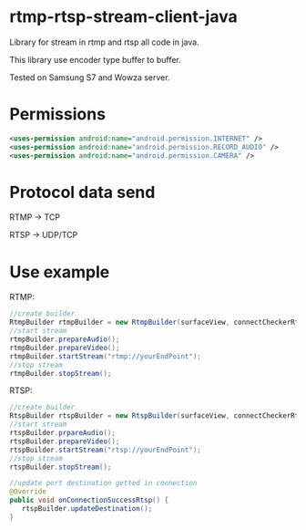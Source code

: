 # rtmp-rtsp-stream-client-java


Library for stream in rtmp and rtsp all code in java.


This library use encoder type buffer to buffer.


Tested on Samsung S7 and Wowza server.


# Permissions


```xml
<uses-permission android:name="android.permission.INTERNET" />
<uses-permission android:name="android.permission.RECORD_AUDIO" />
<uses-permission android:name="android.permission.CAMERA" />
```

# Protocol data send


RTMP -> TCP


RTSP -> UDP/TCP

# Use example


RTMP:


```java
//create builder
RtmpBuilder rtmpBuilder = new RtmpBuilder(surfaceView, connectCheckerRtmp);
//start stream
rtmpBuilder.prepareAudio();
rtmpBuilder.prepareVideo();
rtmpBuilder.startStream("rtmp://yourEndPoint");
//stop stream
rtmpBuilder.stopStream();

```


RTSP:


```java
//create builder
RtspBuilder rtspBuilder = new RtspBuilder(surfaceView, connectCheckerRtsp);
//start stream
rtspBuilder.prpareAudio();
rtspBuilder.prepareVideo();
rtspBuilder.startStream("rtsp://yourEndPoint");
//stop stream
rtspBuilder.stopStream();

//update port destination getted in connection
@Override
public void onConnectionSuccessRtsp() { 
   rtspBuilder.updateDestination();
}

```
